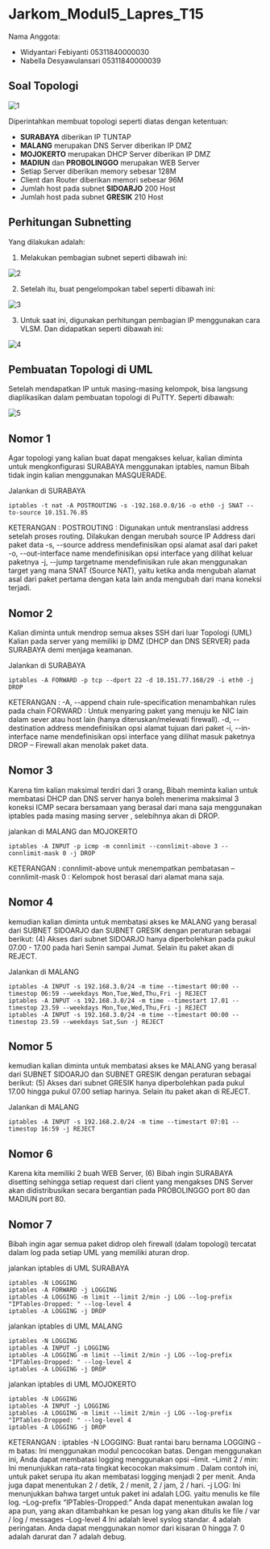 # Jarkom_Modul5_Lapres_T15

Nama Anggota: 
  - Widyantari Febiyanti 05311840000030
  - Nabella Desyawulansari 05311840000039
  
  
## Soal Topologi
![1](https://github.com/belladewusa/Jarkom_Modul5_Lapres_T15/blob/main/JARKOM%20MODUL%205/topologi%20asli.png)

Diperintahkan membuat topologi seperti diatas dengan ketentuan: 
- __SURABAYA__ diberikan IP TUNTAP
- __MALANG__ merupakan DNS Server diberikan IP DMZ
- __MOJOKERTO__ merupakan DHCP Server diberikan IP DMZ
- __MADIUN__ dan __PROBOLINGGO__ merupakan WEB Server
- Setiap Server diberikan memory sebesar 128M
- Client dan Router diberikan memori sebesar 96M
- Jumlah host pada subnet __SIDOARJO__ 200 Host
- Jumlah host pada subnet __GRESIK__ 210 Host
  
## Perhitungan Subnetting
Yang dilakukan adalah: 
1. Melakukan pembagian subnet seperti dibawah ini:

![2](https://github.com/belladewusa/Jarkom_Modul5_Lapres_T15/blob/main/JARKOM%20MODUL%205/TOPOLOGI(1).jpg)

2. Setelah itu, buat pengelompokan tabel seperti dibawah ini:

![3](https://github.com/belladewusa/Jarkom_Modul5_Lapres_T15/blob/main/JARKOM%20MODUL%205/TABEL(1).jpg)

3. Untuk saat ini, digunakan perhitungan pembagian IP menggunakan cara VLSM. Dan didapatkan seperti dibawah ini:

![4](https://github.com/belladewusa/Jarkom_Modul5_Lapres_T15/blob/main/JARKOM%20MODUL%205/VLSM(1).jpg)

## Pembuatan Topologi di UML
Setelah mendapatkan IP untuk masing-masing kelompok, bisa langsung diaplikasikan dalam pembuatan topologi di PuTTY. Seperti dibawah: 

![5](https://github.com/belladewusa/Jarkom_Modul5_Lapres_T15/blob/main/JARKOM%20MODUL%205/uml%20putty.jpg)





## Nomor 1

Agar topologi yang kalian buat dapat mengakses keluar, kalian diminta untuk mengkonfigurasi SURABAYA menggunakan iptables, namun Bibah tidak ingin kalian menggunakan MASQUERADE.

Jalankan di SURABAYA

`iptables -t nat -A POSTROUTING -s -192.168.0.0/16 -o eth0 -j SNAT --to-source 10.151.76.85`

KETERANGAN :
POSTROUTING : Digunakan untuk mentranslasi address setelah proses routing. Dilakukan dengan merubah source IP Address dari paket data
-s, --source address 	mendefinisikan opsi alamat asal dari paket
-o, --out-interface name 	mendefinisikan opsi interface yang dilihat keluar paketnya
-j, --jump targetname 	mendefinisikan rule akan menggunakan target yang mana
SNAT (Source NAT), yaitu ketika anda mengubah alamat asal dari paket pertama dengan kata lain anda mengubah dari mana koneksi terjadi.


## Nomor 2

Kalian diminta untuk mendrop semua akses SSH dari luar Topologi (UML) Kalian pada server yang memiliki ip DMZ (DHCP dan DNS SERVER) pada SURABAYA demi menjaga keamanan.

Jalankan di SURABAYA

`iptables -A FORWARD -p tcp --dport 22 -d 10.151.77.168/29 -i eth0 -j DROP`

KETERANGAN : 
-A, --append chain rule-specification 	menambahkan rules pada chain
FORWARD : Untuk menyaring paket yang menuju ke NIC lain dalam sever atau host lain (hanya diteruskan/melewati firewall).
-d, --destination address 	mendefinisikan opsi alamat tujuan dari paket
-i, --in-interface name 	mendefinisikan opsi interface yang dilihat masuk paketnya
DROP – Firewall akan menolak paket data.

## Nomor 3

Karena tim kalian maksimal terdiri dari 3 orang, Bibah meminta kalian untuk membatasi DHCP dan DNS server hanya boleh menerima maksimal 3 koneksi ICMP secara bersamaan yang berasal dari mana saja menggunakan iptables pada masing masing server , selebihnya akan di DROP.

jalankan  di MALANG dan MOJOKERTO

`iptables -A INPUT -p icmp -m connlimit --connlimit-above 3 --connlimit-mask 0 -j DROP`

KETERANGAN :
 connlimit-above untuk menempatkan pembatasan
–connlimit-mask 0 : Kelompok host berasal dari alamat mana saja.

## Nomor 4

kemudian kalian diminta untuk membatasi akses ke MALANG yang berasal dari SUBNET SIDOARJO dan SUBNET GRESIK dengan peraturan sebagai berikut: (4) Akses dari subnet SIDOARJO hanya diperbolehkan pada pukul 07.00 - 17.00 pada hari Senin sampai Jumat. Selain itu paket akan di REJECT.

Jalankan di MALANG

    iptables -A INPUT -s 192.168.3.0/24 -m time --timestart 00:00 --timestop 06:59 --weekdays Mon,Tue,Wed,Thu,Fri -j REJECT
    iptables -A INPUT -s 192.168.3.0/24 -m time --timestart 17.01 --timestop 23.59 --weekdays Mon,Tue,Wed,Thu,Fri -j REJECT
    iptables -A INPUT -s 192.168.3.0/24 -m time --timestart 00:00 --timestop 23.59 --weekdays Sat,Sun -j REJECT
    
## Nomor 5 

kemudian kalian diminta untuk membatasi akses ke MALANG yang berasal dari SUBNET SIDOARJO dan SUBNET GRESIK dengan peraturan sebagai berikut: (5) Akses dari subnet GRESIK hanya diperbolehkan pada pukul 17.00 hingga pukul 07.00 setiap harinya. Selain itu paket akan di REJECT.

Jalankan di MALANG

`iptables -A INPUT -s 192.168.2.0/24 -m time --timestart 07:01 --timestop 16:59 -j REJECT`

## Nomor 6 

Karena kita memiliki 2 buah WEB Server, (6) Bibah ingin SURABAYA disetting sehingga setiap request dari client yang mengakses DNS Server akan didistribusikan secara bergantian pada PROBOLINGGO port 80 dan MADIUN port 80.


## Nomor 7

Bibah ingin agar semua paket didrop oleh firewall (dalam topologi) tercatat dalam log pada setiap UML yang memiliki aturan drop.

jalankan iptables di UML SURABAYA

    iptables -N LOGGING 
    iptables -A FORWARD -j LOGGING 
    iptables -A LOGGING -m limit --limit 2/min -j LOG --log-prefix "IPTables-Dropped: " --log-level 4 
    iptables -A LOGGING -j DROP

jalankan iptables di UML MALANG

    iptables -N LOGGING 
    iptables -A INPUT -j LOGGING 
    iptables -A LOGGING -m limit --limit 2/min -j LOG --log-prefix "IPTables-Dropped: " --log-level 4 
    iptables -A LOGGING -j DROP

jalankan iptables di UML MOJOKERTO 

    iptables -N LOGGING 
    iptables -A INPUT -j LOGGING 
    iptables -A LOGGING -m limit --limit 2/min -j LOG --log-prefix "IPTables-Dropped: " --log-level 4 
    iptables -A LOGGING -j DROP
    
KETERANGAN :
iptables -N LOGGING: Buat rantai baru bernama LOGGING
-m batas: Ini menggunakan modul pencocokan batas. Dengan menggunakan ini, Anda dapat membatasi logging menggunakan opsi –limit.
–Limit 2 / min: Ini menunjukkan rata-rata tingkat kecocokan maksimum . Dalam contoh ini, untuk paket serupa itu akan membatasi logging menjadi 2 per menit. Anda juga dapat menentukan 2 / detik, 2 / menit, 2 / jam, 2 / hari.
-j LOG: Ini menunjukkan bahwa target untuk paket ini adalah LOG. yaitu menulis ke file log.
–Log-prefix “IPTables-Dropped:” Anda dapat menentukan awalan log apa pun, yang akan ditambahkan ke pesan log yang akan ditulis ke file / var / log / messages
–Log-level 4 Ini adalah level syslog standar. 4 adalah peringatan. Anda dapat menggunakan nomor dari kisaran 0 hingga 7. 0 adalah darurat dan 7 adalah debug.


